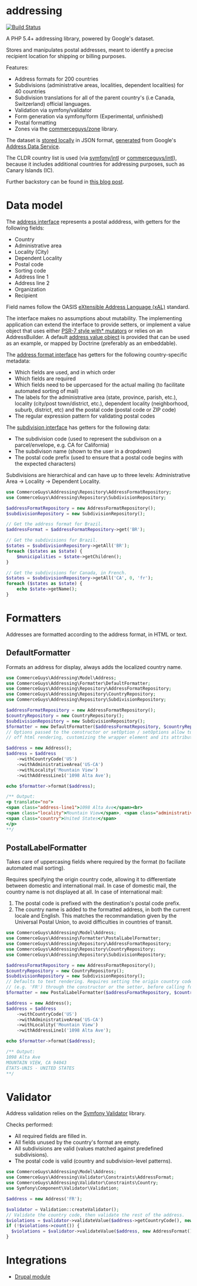 addressing
==========

[![Build Status](https://travis-ci.org/commerceguys/addressing.svg?branch=master)](https://travis-ci.org/commerceguys/addressing)

A PHP 5.4+ addressing library, powered by Google's dataset.

Stores and manipulates postal addresses, meant to identify a precise recipient location for shipping or billing purposes.

Features:
- Address formats for 200 countries
- Subdivisions (administrative areas, localities, dependent localities) for 40 countries
- Subdivision translations for all of the parent country's (i.e Canada, Switzerland) official languages.
- Validation via symfony/validator
- Form generation via symfony/form (Experimental, unfinished)
- Postal formatting
- Zones via the [commerceguys/zone](https://github.com/commerceguys/zone) library.

The dataset is [stored locally](https://github.com/commerceguys/addressing/tree/master/resources) in JSON format, [generated](https://github.com/commerceguys/addressing/blob/master/scripts/generate.php) from Google's [Address Data Service](https://i18napis.appspot.com/address).

The CLDR country list is used (via [symfony/intl](https://github.com/symfony/intl) or [commerceguys/intl](https://github.com/commerceguys/intl)), because it includes additional countries for addressing purposes, such as Canary Islands (IC).

Further backstory can be found in [this blog post](https://drupalcommerce.org/blog/16864/commerce-2x-stories-addressing).

# Data model

The [address interface](https://github.com/commerceguys/addressing/blob/master/src/Model/AddressInterface.php) represents a postal adddress, with getters for the following fields:

- Country
- Administrative area
- Locality (City)
- Dependent Locality
- Postal code
- Sorting code
- Address line 1
- Address line 2
- Organization
- Recipient

Field names follow the OASIS [eXtensible Address Language (xAL)](http://www.oasis-open.org/committees/ciq/download.shtml) standard.

The interface makes no assumptions about mutability.
The implementing application can extend the interface to provide setters, or implement a value object that uses either [PSR-7 style with* mutators](https://github.com/commerceguys/addressing/blob/master/src/Model/ImmutableAddressInterface) or relies on an AddressBuilder.
A default [address value object](https://github.com/commerceguys/addressing/blob/master/src/Model/Address.php) is provided that can be used as an example, or mapped by Doctrine (preferably as an embeddable).

The [address format interface](https://github.com/commerceguys/addressing/blob/master/src/Model/AddressFormatInterface.php) has getters for the following country-specific metadata:

- Which fields are used, and in which order
- Which fields are required
- Which fields need to be uppercased for the actual mailing (to facilitate automated sorting of mail)
- The labels for the administrative area (state, province, parish, etc.), locality (city/post town/district, etc.), dependent locality (neighborhood, suburb, district, etc) and the postal code (postal code or ZIP code)
- The regular expression pattern for validating postal codes

The [subdivision interface](https://github.com/commerceguys/addressing/blob/master/src/Model/SubdivisionInterface.php) has getters for the following data:

- The subdivision code (used to represent the subdivison on a parcel/envelope, e.g. CA for California)
- The subdivison name (shown to the user in a dropdown)
- The postal code prefix (used to ensure that a postal code begins with the expected characters)

Subdivisions are hierarchical and can have up to three levels:
Administrative Area -> Locality -> Dependent Locality.

```php
use CommerceGuys\Addressing\Repository\AddressFormatRepository;
use CommerceGuys\Addressing\Repository\SubdivisionRepository;

$addressFormatRepository = new AddressFormatRepository();
$subdivisionRepository = new SubdivisionRepository();

// Get the address format for Brazil.
$addressFormat = $addressFormatRepository->get('BR');

// Get the subdivisions for Brazil.
$states = $subdivisionRepository->getAll('BR');
foreach ($states as $state) {
    $municipalities = $state->getChildren();
}

// Get the subdivisions for Canada, in French.
$states = $subdivisionRepository->getAll('CA', 0, 'fr');
foreach ($states as $state) {
    echo $state->getName();
}
```

# Formatters

Addresses are formatted according to the address format, in HTML or text.

## DefaultFormatter

Formats an address for display, always adds the localized country name.

```php
use CommerceGuys\Addressing\Model\Address;
use CommerceGuys\Addressing\Formatter\DefaultFormatter;
use CommerceGuys\Addressing\Repository\AddressFormatRepository;
use CommerceGuys\Addressing\Repository\CountryRepository;
use CommerceGuys\Addressing\Repository\SubdivisionRepository;

$addressFormatRepository = new AddressFormatRepository();
$countryRepository = new CountryRepository();
$subdivisionRepository = new SubdivisionRepository();
$formatter = new DefaultFormatter($addressFormatRepository, $countryRepository, $subdivisionRepository);
// Options passed to the constructor or setOption / setOptions allow turning
// off html rendering, customizing the wrapper element and its attributes.

$address = new Address();
$address = $address
    ->withCountryCode('US')
    ->withAdministrativeArea('US-CA')
    ->withLocality('Mountain View')
    ->withAddressLine1('1098 Alta Ave');

echo $formatter->format($address);

/** Output:
<p translate="no">
<span class="address-line1">1098 Alta Ave</span><br>
<span class="locality">Mountain View</span>, <span class="administrative-area">CA</span><br>
<span class="country">United States</span>
</p>
**/
```

## PostalLabelFormatter

Takes care of uppercasing fields where required by the format (to faciliate automated mail sorting).

Requires specifying the origin country code, allowing it to differentiate between domestic and international mail.
In case of domestic mail, the country name is not displayed at all.
In case of international mail:

1. The postal code is prefixed with the destination's postal code prefix.
2. The country name is added to the formatted address, in both the current locale and English.
This matches the recommandation given by the Universal Postal Union, to avoid difficulties in countries of transit.

```php
use CommerceGuys\Addressing\Model\Address;
use CommerceGuys\Addressing\Formatter\PostalLabelFormatter;
use CommerceGuys\Addressing\Repository\AddressFormatRepository;
use CommerceGuys\Addressing\Repository\CountryRepository;
use CommerceGuys\Addressing\Repository\SubdivisionRepository;

$addressFormatRepository = new AddressFormatRepository();
$countryRepository = new CountryRepository();
$subdivisionRepository = new SubdivisionRepository();
// Defaults to text rendering. Requires setting the origin country code
// (e.g. 'FR') through the constructor or the setter, before calling format().
$formatter = new PostalLabelFormatter($addressFormatRepository, $countryRepository, $subdivisionRepository, 'FR', 'fr');

$address = new Address();
$address = $address
    ->withCountryCode('US')
    ->withAdministrativeArea('US-CA')
    ->withLocality('Mountain View')
    ->withAddressLine1('1098 Alta Ave');

echo $formatter->format($address);

/** Output:
1098 Alta Ave
MOUNTAIN VIEW, CA 94043
ÉTATS-UNIS - UNITED STATES
**/
```

# Validator

Address validation relies on the [Symfony Validator](https://github.com/symfony/validator) library.

Checks performed:
- All required fields are filled in.
- All fields unused by the country's format are empty.
- All subdivisions are valid (values matched against predefined subdivisions).
- The postal code is valid (country and subdivision-level patterns).

```php
use CommerceGuys\Addressing\Model\Address;
use CommerceGuys\Addressing\Validator\Constraints\AddressFormat;
use CommerceGuys\Addressing\Validator\Constraints\Country;
use Symfony\Component\Validator\Validation;

$address = new Address('FR');

$validator = Validation::createValidator();
// Validate the country code, then validate the rest of the address.
$violations = $validator->validateValue($address->getCountryCode(), new Country());
if (!$violations->count()) {
  $violations = $validator->validateValue($address, new AddressFormat());
}
```

# Integrations

- [Drupal module](https://drupal.org/project/address)
